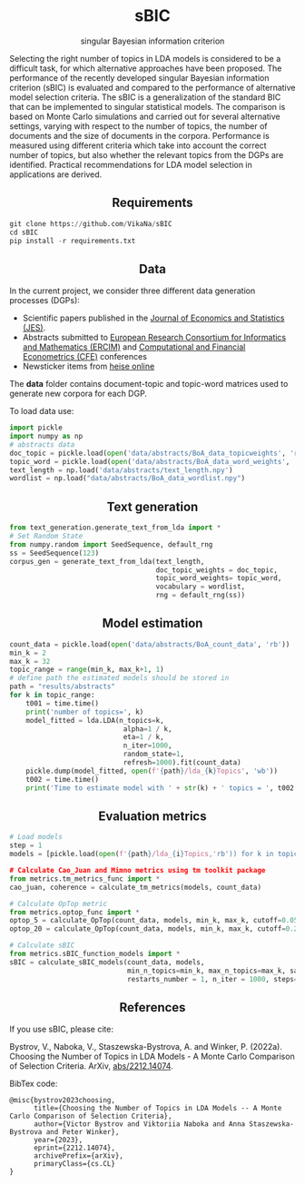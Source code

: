 <h1 align="center">sBIC</h1>
<p align="center">singular Bayesian information criterion</p>

Selecting the right number of topics in LDA models is considered to be a difficult task, for which alternative approaches have been proposed. The performance of the recently developed singular Bayesian information criterion (sBIC) is evaluated and compared to the performance of alternative model selection criteria. The sBIC is a generalization of the standard BIC that can be implemented to singular statistical models. The comparison is based on Monte Carlo simulations and carried out for several alternative settings, varying with respect to the number of topics, the number of documents and the size of documents in the corpora. Performance is measured using different criteria which take into account the correct number of topics, but also whether the relevant topics from the DGPs are identified. Practical recommendations for LDA model selection in applications are derived.

<h2 align="center">Requirements</h2>

```python
git clone https://github.com/VikaNa/sBIC
cd sBIC
pip install -r requirements.txt
```

<h2 align="center">Data</h2>

In the current project, we consider three different data generation processes (DGPs):
- Scientific papers published in the [Journal of Economics and Statistics (JES)](https://www.degruyter.com/view/journals/jbnst/jbnst-overview.xml).
- Abstracts submitted to [European Research Consortium for Informatics and Mathematics (ERCIM)](https://www.ercim.eu/) and [Computational and Financial Econometrics (CFE)](http://www.cfenetwork.org/) conferences
- Newsticker items from [heise online](https://www.heise.de/)

The **data** folder contains document-topic and topic-word matrices used to generate new corpora for each DGP.

To load data use:

```python
import pickle
import numpy as np
# abstracts data
doc_topic = pickle.load(open('data/abstracts/BoA_data_topicweights', 'rb'))
topic_word = pickle.load(open('data/abstracts/BoA_data_word_weights', 'rb'))
text_length = np.load('data/abstracts/text_length.npy')
wordlist = np.load("data/abstracts/BoA_data_wordlist.npy")
```

<h2 align="center">Text generation</h2>

```python
from text_generation.generate_text_from_lda import *
# Set Random State
from numpy.random import SeedSequence, default_rng
ss = SeedSequence(123)
corpus_gen = generate_text_from_lda(text_length, 
                                    doc_topic_weights = doc_topic, 
                                    topic_word_weights= topic_word,
                                    vocabulary = wordlist, 
                                    rng = default_rng(ss))
```

<h2 align="center">Model estimation</h2>

```python
count_data = pickle.load(open('data/abstracts/BoA_count_data', 'rb'))
min_k = 2
max_k = 32
topic_range = range(min_k, max_k+1, 1)
# define path the estimated models should be stored in
path = "results/abstracts"
for k in topic_range:
    t001 = time.time()
    print('number of topics=', k)
    model_fitted = lda.LDA(n_topics=k, 
                            alpha=1 / k, 
                            eta=1 / k, 
                            n_iter=1000, 
                            random_state=1,
                            refresh=1000).fit(count_data)
    pickle.dump(model_fitted, open(f'{path}/lda_{k}Topics', 'wb'))
    t002 = time.time()
    print('Time to estimate model with ' + str(k) + ' topics = ', t002 - t001)
```

<h2 align="center">Evaluation metrics</h2>

```python 
# Load models
step = 1
models = [pickle.load(open(f'{path}/lda_{i}Topics,'rb')) for k in topic_range]

# Calculate Cao_Juan and Mimno metrics using tm toolkit package
from metrics.tm_metrics_func import *
cao_juan, coherence = calculate_tm_metrics(models, count_data)

# Calculate OpTop metric
from metrics.optop_func import *
optop_5 = calculate_OpTop(count_data, models, min_k, max_k, cutoff=0.05)
optop_20 = calculate_OpTop(count_data, models, min_k, max_k, cutoff=0.2)

# Calculate sBIC
from metrics.sBIC_function_models import *
sBIC = calculate_sBIC_models(count_data, models, 
                             min_n_topics=min_k, max_n_topics=max_k, sampling='gibbs',
                             restarts_number = 1, n_iter = 1000, steps=1, precision_value = 100000)
```

<h2 align="center">References</h2>

If you use sBIC, please cite: 


Bystrov, V., Naboka, V., Staszewska-Bystrova, A. and Winker, P. (2022a). Choosing the Number of Topics in LDA Models - A Monte Carlo Comparison of Selection Criteria. ArXiv, [abs/2212.14074](https://arxiv.org/abs/2212.14074).

BibTex code:
```
@misc{bystrov2023choosing,
      title={Choosing the Number of Topics in LDA Models -- A Monte Carlo Comparison of Selection Criteria}, 
      author={Victor Bystrov and Viktoriia Naboka and Anna Staszewska-Bystrova and Peter Winker},
      year={2023},
      eprint={2212.14074},
      archivePrefix={arXiv},
      primaryClass={cs.CL}
}
```
